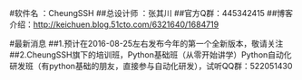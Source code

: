 #软件名 ：CheungSSH
##总设计师  ：张其川
##官方Q群：445342415 
##博客介绍：http://keichuen.blog.51cto.com/6321640/1684719

#最新消息
##1.预计在2016-08-25左右发布今年的第一个全新版本，敬请关注
##2.CheungSSH旗下的培训班，Python基础班（从零开始讲学）Python自动化研发班（有python基础的朋友，直接参与自动化研发），试听QQ群：522051430
